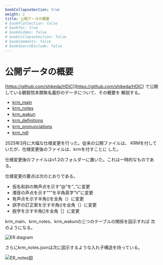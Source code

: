 ```yaml
---
bookCollapseSection: true
weight: 2
title: 公開データの概要
# bookFlatSection: false
# bookToc: true
# bookHidden: false
# bookCollapseSection: false
# bookComments: false
# bookSearchExclude: false
---
```


# 公開データの概要

[https://github.com/shikeda/HDIC](https://github.com/shikeda/HDIC)
で公開している観智院本類聚名義抄のデータについて、その概要を
解説する。

- [krm_main](/docs/notes/krm-main/contens/1_main/)
- [krm_notes](/docs/notes/krm-main/contens/2_notes/)　
- [krm_wakun](/docs/notes/krm-main/contens/3_wakun/)　
- [krm_definitions](/docs/notes/krm-main/contens/4_definitions/)　
- [krm_pronunciations](/docs/notes/krm-main/contens/5_pronunciations/)　
- [krm_ndl](/docs/notes/krm-main/contens/6_ndl/)　

2025年3月に大幅な仕様変更を行った。従来の公開ファイルは、
KRMを付していたが、仕様変更後のファイルは、krmを付すことに
した。

仕様変更後のファイルはv1.2のフォルダーに置いた。これは一時的なものである。

仕様変更の要点は次のとおりである。

- 仮名和訓の無声点を示す“@”を“_”に変更
- 濁音の声点を示す“"”を半角英字“V”に変更
- 有声点を示す半角()を全角（）に変更
- 誤字の訂正案を示す半角()を全角〔〕に変更
- 脱字を示す半角[]を全角［］に変更

krm_main、krm_notes、krm_wakunの三つのテーブルの関係を図示すれば
次のようになる。

![ER diagram](/images/krmer.drawio.png)


さらにkrm_notes.jsonは次に図示するような入れ子構造を持っている。

![ER_notes図](/images/krm_notes_er.drawio.png)